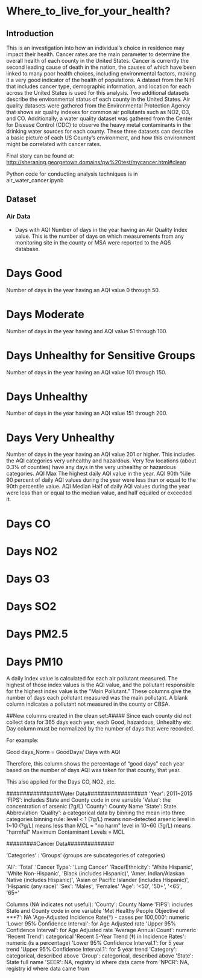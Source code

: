 # Where_to_live_for_your_health?

## Introduction
This is an investigation into how an individual’s choice in residence may impact their health. Cancer rates are the main parameter to determine the overall health of each county in the United States. Cancer is currently the second leading cause of death in the nation, the causes of which have been linked to many poor health choices, including environmental factors, making it a very good indicator of the health of populations. A dataset from the NIH that includes cancer type, demographic information, and location for each across the United States is used for this analysis. Two additional datasets describe the environmental status of each county in the United States. Air quality datasets were gathered from the Environmental Protection Agency that shows air quality indexes for common air pollutants such as NO2, O3, and CO. Additionally, a water quality dataset was gathered from the Center for Disease Control (CDC) to observe the heavy metal contaminants in the drinking water sources for each county. These three datasets can describe a basic picture of each US County’s environment, and how this environment might be correlated with cancer rates.  
  
Final story can be found at: http://sheraning.georgetown.domains/pw%20test/mycancer.html#clean

Python code for conducting analysis techniques is in air_water_cancer.ipynb

## Dataset
### Air Data
* Days with AQI
Number of days in the year having an Air Quality Index value. This is the number of days on which measurements from any monitoring site in the county or MSA were reported to the AQS database.
# Days Good
Number of days in the year having an AQI value 0 through 50.
# Days Moderate
Number of days in the year having and AQI value 51 through 100.
# Days Unhealthy for Sensitive Groups
Number of days in the year having an AQI value 101 through 150.
# Days Unhealthy
Number of days in the year having an AQI value 151 through 200.
# Days Very Unhealthy
Number of days in the year having an AQI value 201 or higher. This includes the AQI categories very unhealthy and hazardous. Very few locations (about 0.3% of counties) have any days in the very unhealthy or hazardous categories.
AQI Max
The highest daily AQI value in the year.
AQI 90th %ile
90 percent of daily AQI values during the year were less than or equal to the 90th percentile value.
AQI Median
Half of daily AQI values during the year were less than or equal to the median value, and half equaled or exceeded it.
# Days CO
# Days NO2
# Days O3
# Days SO2
# Days PM2.5
# Days PM10
A daily index value is calculated for each air pollutant measured. The highest of those index values is the AQI value, and the pollutant responsible for the highest index value is the "Main Pollutant." These columns give the number of days each pollutant measured was the main pollutant. A blank column indicates a pollutant not measured in the county or CBSA.

##New columns created in the clean set:#####
Since each county did not collect data for 365 days each year, each Good, hazardous, Unhealthy etc Day column must be normalized by the number of days that were recorded. 

For example:

Good days_Norm = GoodDays/ Days with AQI

Therefore, this column shows the percentage of “good days” each year based on the number of days AQI was taken for that county, that year.

This also applied for the Days CO, NO2, etc.

################Water Data##################
'Year': 2011~2015
'FIPS': includes State and County code in one variable
'Value': the concentration of arsenic (?g/L)
'County': County Name
'State': State Abbreviation
'Quality': a categorical data by binning the mean into three categories
  		binning rule: level < 1 (?g/L) means non-detected arsenic
    		level in 1~10 (?g/L) means less than MCL = "no harm"
        			level in 10~60 (?g/L) means "harmful"
Maximum Contaminant Levels = MCL

#########Cancer Data##############

‘Categories’ : ‘Groups’ (groups are subcategories of categories)

'All': 'Total'
'Cancer Type': 'Lung Cancer'
'Race/Ethnicity': 'White Hispanic', 'White Non-Hispanic',  'Black (includes Hispanic)', 'Amer. Indian/Alaskan Native (includes Hispanic)', 'Asian or Pacific Islander (includes Hispanic)',  'Hispanic (any race)'
'Sex': 'Males', 'Females'
'Age': '<50', '50+', '<65', '65+'

Columns (NA indicates not useful):
'County': County Name
'FIPS': includes State and County code in one variable
'Met Healthy People Objective of ***?': NA
'Age-Adjusted Incidence Rate(†) - cases per 100,000': numeric
'Lower 95% Confidence Interval': for Age Adjusted rate
'Upper 95% Confidence Interval': for Age Adjusted rate
'Average Annual Count': numeric
'Recent Trend': categorical
'Recent 5-Year Trend (‡) in Incidence Rates': numeric (is a percentage)
'Lower 95% Confidence Interval.1': for 5 year trend
'Upper 95% Confidence Interval.1': for 5 year trend
'Category': categorical, described above
'Group': categorical, described above
'State': State full name
'SEER': NA, registry id where data came from
'NPCR': NA, registry id where data came from
